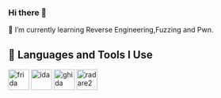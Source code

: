 ### Hi there 👋


<!--
**chan233/chan233** is a ✨ _special_ ✨ repository because its `README.md` (this file) appears on your GitHub profile.

Here are some ideas to get you started:

- 🔭 I’m currently working on ...
- 🌱 I’m currently learning ...
- 👯 I’m looking to collaborate on ...
- 🤔 I’m looking for help with ...
- 💬 Ask me about ...
- 📫 How to reach me: ...
- 😄 Pronouns: ...
- ⚡ Fun fact: ...

-->
🌱 I’m currently learning Reverse Engineering,Fuzzing and Pwn.

<h2>🚀 Languages and Tools I Use</h2>
<p><a target="_blank" href="https://th.bing.com/th?id=ODLS.a5c9a0e6-e166-43ea-906c-17319811fdf6&w=32&h=32&qlt=90&pcl=fffffa&o=6&pid=1.2" style="display: inline-block; border-radius: 21; overflow: hidden;"><img src="https://th.bing.com/th?id=ODLS.a5c9a0e6-e166-43ea-906c-17319811fdf6&w=32&h=32&qlt=90&pcl=fffffa&o=6&pid=1.2" alt="frida" width="42" height="42" /></a>
<a target="_blank" href="https://th.bing.com/th/id/R.1a09161bf4fc5dd8aeb99014e6925d6e?rik=K7b4Y7E54xNKKg&riu=http%3a%2f%2fcrack-tool.at.ua%2fpictures%2fpict3%2fIDA-logo.png&ehk=8ceRo4sqyQfeMpIc1JGSQybb1A6E38tKLWgaO%2f%2fNNis%3d&risl=&pid=ImgRaw&r=0" style="display: inline-block; border-radius: 21; overflow: hidden;"><img src="https://th.bing.com/th/id/R.1a09161bf4fc5dd8aeb99014e6925d6e?rik=K7b4Y7E54xNKKg&riu=http%3a%2f%2fcrack-tool.at.ua%2fpictures%2fpict3%2fIDA-logo.png&ehk=8ceRo4sqyQfeMpIc1JGSQybb1A6E38tKLWgaO%2f%2fNNis%3d&risl=&pid=ImgRaw&r=0" alt="ida" width="42" height="42" /></a>
<a target="_blank" href="https://ghidra-sre.org/images/GHIDRA_1.png" style="display: inline-block; border-radius: 21; overflow: hidden;"><img src="https://ghidra-sre.org/images/GHIDRA_1.png" alt="ghida" width="42" height="42" /></a>
<a target="_blank" href="https://creantelab.co/wp-content/uploads/2020/10/logo-1.png" style="display: inline-block; border-radius: 21; overflow: hidden;"><img src="https://creantelab.co/wp-content/uploads/2020/10/logo-1.png" alt="radare2" width="42" height="42" /></a></p>


